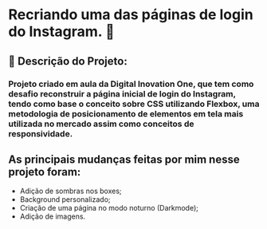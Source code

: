 # Recriando uma das páginas de login do Instagram. :camera_flash:

## :pencil: Descrição do Projeto: 

### Projeto criado em aula da Digital Inovation One, que tem como desafio reconstruir a página inicial de login do Instagram, tendo como base o conceito sobre CSS utilizando Flexbox, uma metodologia de posicionamento de elementos em tela mais utilizada no mercado assim como conceitos de responsividade.



## As principais mudanças feitas por mim nesse projeto foram:

- Adição de sombras nos boxes;
- Background personalizado;
- Criação de uma página no modo noturno (Darkmode);
- Adição de imagens.
